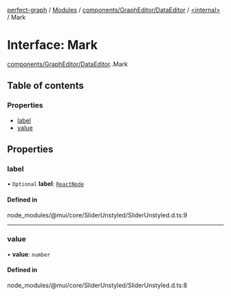 [perfect-graph](../README.md) / [Modules](../modules.md) / [components/GraphEditor/DataEditor](../modules/components_GraphEditor_DataEditor.md) / [<internal\>](../modules/components_GraphEditor_DataEditor._internal_.md) / Mark

# Interface: Mark

[components/GraphEditor/DataEditor](../modules/components_GraphEditor_DataEditor.md).[<internal>](../modules/components_GraphEditor_DataEditor._internal_.md).Mark

## Table of contents

### Properties

- [label](components_GraphEditor_DataEditor._internal_.Mark.md#label)
- [value](components_GraphEditor_DataEditor._internal_.Mark.md#value)

## Properties

### label

• `Optional` **label**: [`ReactNode`](../modules/components_ClusterNodeContainer._internal_.md#reactnode)

#### Defined in

node_modules/@mui/core/SliderUnstyled/SliderUnstyled.d.ts:9

___

### value

• **value**: `number`

#### Defined in

node_modules/@mui/core/SliderUnstyled/SliderUnstyled.d.ts:8
